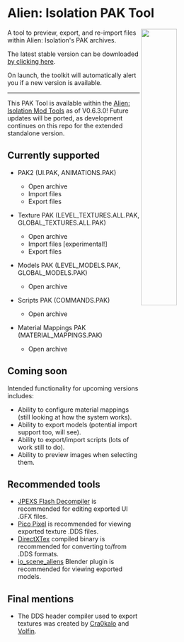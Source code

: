 # Alien: Isolation PAK Tool

<img src="https://i.imgur.com/CNAPK4r.png" align="right" width="40%">

A tool to preview, export, and re-import files within Alien: Isolation's PAK archives.

The latest stable version can be downloaded [by clicking here](https://github.com/MattFiler/AlienPAK/raw/master/AlienPAK.exe).

On launch, the toolkit will automatically alert you if a new version is available.

***

This PAK Tool is available within the [Alien: Isolation Mod Tools](https://github.com/MattFiler/LegendPlugin) as of V0.6.3.0! Future updates will be ported, as development continues on this repo for the extended standalone version.


## Currently supported

- PAK2 (UI.PAK, ANIMATIONS.PAK)
  - Open archive
  - Import files
  - Export files
  
- Texture PAK (LEVEL_TEXTURES.ALL.PAK, GLOBAL_TEXTURES.ALL.PAK)
  - Open archive
  - Import files [experimental!]
  - Export files

- Models PAK (LEVEL_MODELS.PAK, GLOBAL_MODELS.PAK)
	- Open archive

- Scripts PAK (COMMANDS.PAK)
	- Open archive

- Material Mappings PAK (MATERIAL_MAPPINGS.PAK)
	- Open archive


## Coming soon

Intended functionality for upcoming versions includes: 
- Ability to configure material mappings (still looking at how the system works).
- Ability to export models (potential import support too, will see).
- Ability to export/import scripts (lots of work still to do).
- Ability to preview images when selecting them.


## Recommended tools

 * [JPEXS Flash Decompiler](https://github.com/jindrapetrik/jpexs-decompiler) is recommended for editing exported UI .GFX files.
 * [Pico Pixel](https://pixelandpolygon.com/) is recommended for viewing exported texture .DDS files.
 * [DirectXTex](https://github.com/microsoft/DirectXTex/releases) compiled binary is recommended for converting to/from .DDS formats.
 * [io_scene_aliens](https://forum.xentax.com/viewtopic.php?t=12079&start=90#p103131) Blender plugin is recommended for viewing exported models.


## Final mentions

 * The DDS header compiler used to export textures was created by [Cra0kalo](https://github.com/cra0kalo) and [Volfin](https://github.com/volfin). 
